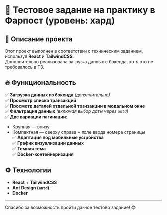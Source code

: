 # 🚀 Тестовое задание на практику в Фарпост (уровень: **хард**)  

## 📌 Описание проекта  
Этот проект выполнен в соответствии с техническим заданием, используя **React** и **TailwindCSS**.  
Дополнительно реализована загрузка данных с бэкенда, хотя это не требовалось в ТЗ.  

## 🔥 Функциональность  

✅ **Загрузка данных из бэкенда** *(дополнительно)*  
✅ **Просмотр списка транзакций**  
✅ **Просмотр деталей отдельной транзакции в модальном окне**  
✅ **Фильтрация данных** *(включая выбор даты через `antd`)*  
✅ **Две вариации пагинации**:  
   - Крупная — внизу  
   - Компактная — сверху справа + поле ввода номера страницы  
✅ **Адаптация под мобильные устройства**  
✅ **График визуализации данных**  
✅ **Темная тема**  
✅ **Docker-контейнеризация**  

## ⚙️ Технологии  

- **React** + **TailwindCSS**  
- **Ant Design (`antd`)**  
- **Docker**  

---  

Спасибо за возможность пройти данное тестово задание! 😎
